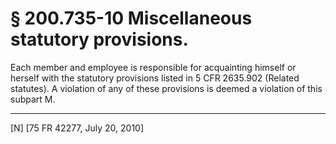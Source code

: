 # § 200.735-10   Miscellaneous statutory provisions.

Each member and employee is responsible for acquainting himself or herself with the statutory provisions listed in 5 CFR 2635.902 (Related statutes). A violation of any of these provisions is deemed a violation of this subpart M.



---

[N] [75 FR 42277, July 20, 2010]




